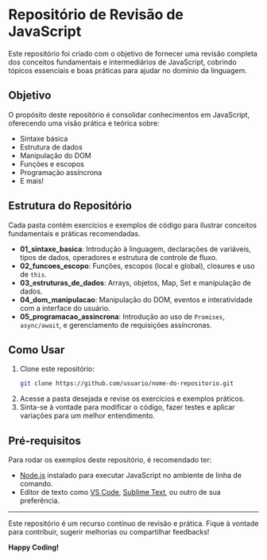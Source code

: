 # Repositório de Revisão de JavaScript

Este repositório foi criado com o objetivo de fornecer uma revisão completa dos conceitos fundamentais e intermediários de JavaScript, cobrindo tópicos essenciais e boas práticas para ajudar no domínio da linguagem.

## Objetivo

O propósito deste repositório é consolidar conhecimentos em JavaScript, oferecendo uma visão prática e teórica sobre:
- Sintaxe básica
- Estrutura de dados
- Manipulação do DOM
- Funções e escopos
- Programação assíncrona
- E mais!

## Estrutura do Repositório

Cada pasta contém exercícios e exemplos de código para ilustrar conceitos fundamentais e práticas recomendadas.

- **01_sintaxe_basica**: Introdução à linguagem, declarações de variáveis, tipos de dados, operadores e estrutura de controle de fluxo.
- **02_funcoes_escopo**: Funções, escopos (local e global), closures e uso de `this`.
- **03_estruturas_de_dados**: Arrays, objetos, Map, Set e manipulação de dados.
- **04_dom_manipulacao**: Manipulação do DOM, eventos e interatividade com a interface do usuário.
- **05_programacao_assincrona**: Introdução ao uso de `Promises`, `async/await`, e gerenciamento de requisições assíncronas.

## Como Usar

1. Clone este repositório:
    ```bash
    git clone https://github.com/usuario/nome-do-repositorio.git
    ```
2. Acesse a pasta desejada e revise os exercícios e exemplos práticos.
3. Sinta-se à vontade para modificar o código, fazer testes e aplicar variações para um melhor entendimento.

## Pré-requisitos

Para rodar os exemplos deste repositório, é recomendado ter:
- [Node.js](https://nodejs.org/) instalado para executar JavaScript no ambiente de linha de comando.
- Editor de texto como [VS Code](https://code.visualstudio.com/), [Sublime Text](https://www.sublimetext.com/), ou outro de sua preferência.

---

Este repositório é um recurso contínuo de revisão e prática. Fique à vontade para contribuir, sugerir melhorias ou compartilhar feedbacks!

**Happy Coding!**
